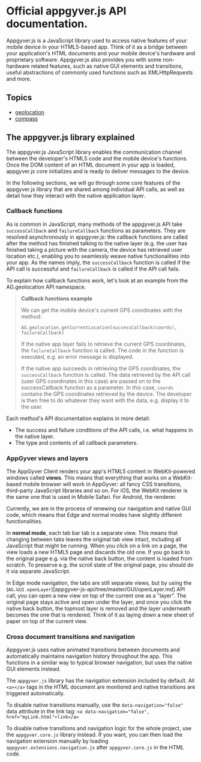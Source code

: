 # Official appgyver.js API documentation.

Appgyver.js is a JavaScript library used to access native features of your mobile device in your HTML5-based app. Think of it as a bridge between your application's HTML documents and your mobile device's hardware and proprietary software. Appgyver.js also provides you with some non-hardware related features, such as native GUI elements and transitions, useful abstractions of commonly used functions such as XMLHttpRequests and more.

## Topics

* [geolocation](appgyver-js-api/tree/master/geolocation/geolocation.md)
* [compass](appgyver-js-api/tree/master/compass/README.md)

## The appgyver.js library explained

The appgyver.js JavaScript library enables the communication channel between the developer's HTML5 code and the mobile device's functions. Once the DOM content of an HTML document in your app is loaded, appgyver.js core initializes and is ready to deliver messages to the device.

In the following sections, we will go through some core features of the appgyver.js library that are shared among individual API calls, as well as detail how they interact with the native application layer.

### Callback functions

As is common in JavaScript, many methods of the appgyver.js API take `successCallback` and `failureCallback` functions as parameters. They are resolved asynchronously in appgyver.js: the callback functions are called after the method has finished talking to the native layer (e.g. the user has finished taking a picture with the camera, the device has retrieved user location etc.), enabling you to seamlessly weave native functionalities into your app. As the names imply, the `successCallback` function is called if the API call is successful and `failureCallback` is called if the API call fails.

To explain how callback functions work, let's look at an example from the AG.geolocation API namespace.

> **Callback functions example**
>
> We can get the mobile device's current GPS coordinates with the method:
>
> `AG.geolocation.getCurrentLocation(successCallback(coords), failureCallback)` 
>
> If the native app layer fails to retrieve the current GPS coordinates, the `failureCallback` function is called. The code in the function is executed, e.g. an error message is displayed.
>
> If the native app succeeds in retrieving the GPS coordinates, the `successCallback` function is called. The data retrieved by the API call (user GPS coordinates in this case) are passed on to the successCallback function as a parameter. In this case, `coords` contains the GPS coordinates retrieved by the device. The developer is then free to do whatever they want with the data, e.g. display it to the user.

Each method's API documentation explains in more detail:
* The success and failure conditions of the API calls, i.e. what happens in the native layer.
* The type and contents of all callback parameters.

### AppGyver views and layers

The AppGyver Client renders your app's HTML5 content in WebKit-powered windows called **views**. This means that everything that works on a WebKit-based mobile browser will work in AppGyver: all fancy CSS transitions, third-party JavaScript libraries and so on. For iOS, the WebKit renderer is the same one that is used in Mobile Safari. For Android, the renderer.

Currently, we are in the process of renewing our navigation and native GUI code, which means that Edge and normal modes have slightly different functionalities.

In **normal mode**, each tab bar tab is a separate view. This means that changing between tabs leaves the original tab view intact, including all JavaScript that might be running. When you click on a link on a page, the view loads a new HTML5 page and discards the old one. If you go back to the original page e.g. via the native back button, the content is loaded from scratch. To preserve e.g. the scroll state of the original page, you should do it via separate JavaScript.

In Edge mode navigation, the tabs are still separate views, but by using the (`AG.GUI.openLayer`)[appgyver-js-api/tree/master/GUI/openLayer.md] API call, you can open a new view on top of the current one as a "layer". The original page stays active and open under the layer, and once you click the native back button, the topmost layer is removed and the layer underneath becomes the one that is rendered. Think of it as laying down a new sheet of paper on top of the current view.

### Cross document transitions and navigation

Appgyver.js uses native animated transitions between documents and automatically maintains navigation history throughout the app. This functions in a similar way to typical browser navigation, but uses the native GUI elements instead.

The `appgyver.js` library has the navigation extension included by default. All `<a></a>` tags in the HTML document are monitored and native transitions are triggered automatically.

To disable native transitions manually, use the `data-navigation="false"` data attribute in the link tag: `<a data-navigation="false", href="myLink.html">link</a>`

To disable native transitions and navigation logic for the whole project, use the `appgyver.core.js` library instead. If you want, you can then load the navigation extension manually by loading `appgyver.extensions.navigation.js` after `appgyver.core.js` in the HTML code.